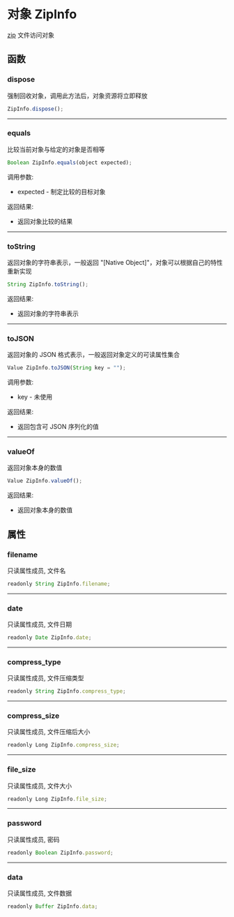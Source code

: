 # 对象 ZipInfo
[zip](../../module/ifs/zip.md) 文件访问对象

## 函数
        
### dispose
强制回收对象，调用此方法后，对象资源将立即释放
```JavaScript
ZipInfo.dispose();
```

--------------------------
### equals
比较当前对象与给定的对象是否相等
```JavaScript
Boolean ZipInfo.equals(object expected);
```

调用参数:
* expected - 制定比较的目标对象

返回结果:
* 返回对象比较的结果

--------------------------
### toString
返回对象的字符串表示，一般返回 "[Native Object]"，对象可以根据自己的特性重新实现
```JavaScript
String ZipInfo.toString();
```

返回结果:
* 返回对象的字符串表示

--------------------------
### toJSON
返回对象的 JSON 格式表示，一般返回对象定义的可读属性集合
```JavaScript
Value ZipInfo.toJSON(String key = "");
```

调用参数:
* key - 未使用

返回结果:
* 返回包含可 JSON 序列化的值

--------------------------
### valueOf
返回对象本身的数值
```JavaScript
Value ZipInfo.valueOf();
```

返回结果:
* 返回对象本身的数值

## 属性
        
### filename
只读属性成员, 文件名
```JavaScript
readonly String ZipInfo.filename;
```

--------------------------
### date
只读属性成员, 文件日期
```JavaScript
readonly Date ZipInfo.date;
```

--------------------------
### compress_type
只读属性成员, 文件压缩类型
```JavaScript
readonly String ZipInfo.compress_type;
```

--------------------------
### compress_size
只读属性成员, 文件压缩后大小
```JavaScript
readonly Long ZipInfo.compress_size;
```

--------------------------
### file_size
只读属性成员, 文件大小
```JavaScript
readonly Long ZipInfo.file_size;
```

--------------------------
### password
只读属性成员, 密码
```JavaScript
readonly Boolean ZipInfo.password;
```

--------------------------
### data
只读属性成员, 文件数据
```JavaScript
readonly Buffer ZipInfo.data;
```

